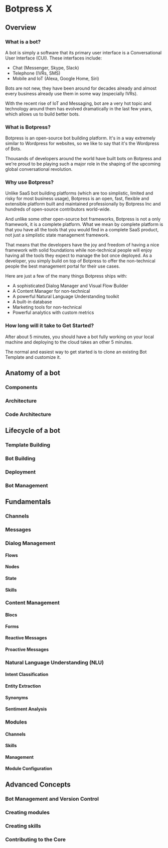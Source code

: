 Botpress X
==========

Overview
--------

### What is a bot?

A bot is simply a software that its primary user interface is a Conversational User Interface (CUI). These interfaces include:
- Chat (Messenger, Skype, Slack)
- Telephone (IVRs, SMS)
- Mobile and IoT (Alexa, Google Home, Siri)

Bots are not new, they have been around for decades already and almost every business already use them in some way (especially IVRs). 

With the recent rise of IoT and Messaging, bot are a very hot topic and technology around them has evolved dramatically in the last few years, which allows us to build better bots.

### What is Botpress?

Botpress is an open-source bot building platform. It's in a way extremely similar to Wordpress for websites, so we like to say that it's the Wordpress of Bots. 

Thousands of developers around the world have built bots on Botpress and we're proud to be playing such a major role in the shaping of the upcoming global conversational revolution.

### Why use Botpress?

Unlike SaaS bot building platforms (which are too simplistic, limited and risky for most business usage), Botpress is an open, fast, flexible and extensible platform built and maintained professionally by Botpress Inc and hundreds of open-source contributors world-wide.

And unlike some other open-source bot frameworks, Botpress is not a only framework, it is a complete platform. What we mean by complete platform is that you have all the tools that you would find in a complete SaaS product, not just a simplistic state management framework.

That means that the developers have the joy and freedom of having a nice framework with solid foundations while non-technical people will enjoy having all the tools they expect to manage the bot once deployed. As a developer, you simply build on top of Botpress to offer the non-technical people the best management portal for their use cases.

Here are just a few of the many things Botpress ships with:
- A sophisticated Dialog Manager and Visual Flow Builder
- A Content Manager for non-technical
- A powerful Natural Language Understanding toolkit
- A built-in database
- Marketing tools for non-technical
- Powerful analytics with custom metrics

### How long will it take to Get Started?

After about 5 minutes, you should have a bot fully working on your local machine and deploying to the cloud takes an other 5 minutes.

The normal and easiest way to get started is to clone an existing Bot Template and customize it.

Anatomy of a bot
----------------

### Components

### Architecture

### Code Architecture

Lifecycle of a bot
------------------

### Template Building

### Bot Building

### Deployment

### Bot Management

Fundamentals
------------

### Channels

### Messages

### Dialog Management
  
  #### Flows
  
  #### Nodes
  
  #### State
  
  #### Skills
  
### Content Management
  
  #### Blocs
  
  #### Forms
  
  #### Reactive Messages
  
  #### Proactive Messages

### Natural Language Understanding (NLU)
  
  #### Intent Classification
  
  #### Entity Extraction
  
  #### Synonyms
  
  #### Sentiment Analysis

### Modules
  
  #### Channels
  
  #### Skills
  
  #### Management
  
  #### Module Configuration
  
Advanced Concepts
-----------------

### Bot Management and Version Control

### Creating modules

### Creating skills

### Contributing to the Core
